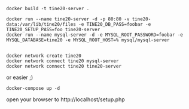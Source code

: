 ```
docker build -t tine20-server .

docker run --name tine20-server -d -p 80:80 -v tine20-data:/var/lib/tine20/files -e TINE20_DB_PASS=foobar -e TINE20_SETUP_PASS=foo tine20-server
docker run --name mysql-server -d -e MYSQL_ROOT_PASSWORD=foobar -e MYSQL_DATABASE=tine20 -e MYSQL_ROOT_HOST=% mysql/mysql-server


docker network create tine20
docker network connect tine20 mysql-server
docker network connect tine20 tine20-server
```

or easier ;)
```
docker-compose up -d
```

open your browser to
http://localhost/setup.php
